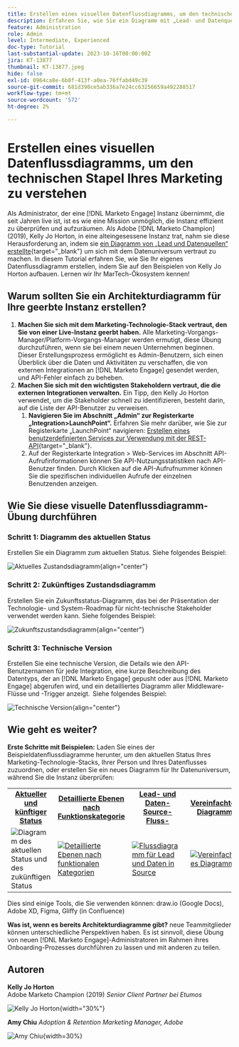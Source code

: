 ```yaml
---
title: Erstellen eines visuellen Datenflussdiagramms, um den technischen Stapel Ihres Marketing zu verstehen
description: Erfahren Sie, wie Sie ein Diagramm mit „Lead- und Datenquellen“ erstellen, um das Datenuniversum zu verstehen, die Instanz effizient zu überprüfen und zu bereinigen.
feature: Administration
role: Admin
level: Intermediate, Experienced
doc-type: Tutorial
last-substantial-update: 2023-10-16T00:00:00Z
jira: KT-13877
thumbnail: KT-13877.jpeg
hide: false
exl-id: 0964ca8e-6b8f-413f-a0ea-76ffabd49c39
source-git-commit: 681d390ce5ab336a7e24cc63256659a492288517
workflow-type: tm+mt
source-wordcount: '572'
ht-degree: 2%

---
```


# Erstellen eines visuellen Datenflussdiagramms, um den technischen Stapel Ihres Marketing zu verstehen

Als Administrator, der eine [!DNL Marketo Engage] Instanz übernimmt, die seit Jahren live ist, ist es wie eine Mission unmöglich, die Instanz effizient zu überprüfen und aufzuräumen. Als Adobe [!DNL Marketo Champion] (2019), Kelly Jo Horton, in eine alteingesessene Instanz trat, nahm sie diese Herausforderung an, indem sie [ein Diagramm von „Lead und Datenquellen“ erstellte](https://nation.marketo.com/t5/employee-blogs/understand-your-marketing-technology-and-data-create-this/ba-p/296774){target="_blank"} um sich mit dem Datenuniversum vertraut zu machen. In diesem Tutorial erfahren Sie, wie Sie Ihr eigenes Datenflussdiagramm erstellen, indem Sie auf den Beispielen von Kelly Jo Horton aufbauen. Lernen wir Ihr MarTech-Ökosystem kennen!

## Warum sollten Sie ein Architekturdiagramm für Ihre geerbte Instanz erstellen?

1. **Machen Sie sich mit dem Marketing-Technologie-Stack vertraut, den Sie von einer Live-Instanz geerbt haben.** Alle Marketing-Vorgangs-Manager/Platform-Vorgangs-Manager werden ermutigt, diese Übung durchzuführen, wenn sie bei einem neuen Unternehmen beginnen. Dieser Erstellungsprozess ermöglicht es Admin-Benutzern, sich einen Überblick über die Daten und Aktivitäten zu verschaffen, die von externen Integrationen an [!DNL Marketo Engage] gesendet werden, und API-Fehler einfach zu beheben.
2. **Machen Sie sich mit den wichtigsten Stakeholdern vertraut, die die externen Integrationen verwalten.** Ein Tipp, den Kelly Jo Horton verwendet, um die Stakeholder schnell zu identifizieren, besteht darin, auf die Liste der API-Benutzer zu verweisen.
   1. **Navigieren Sie im Abschnitt „Admin“ zur Registerkarte „Integration>LaunchPoint“.** Erfahren Sie mehr darüber, wie Sie zur Registerkarte „LaunchPoint“ navigieren: [Erstellen eines benutzerdefinierten Services zur Verwendung mit der REST-API](https://experienceleague.adobe.com/docs/marketo/using/product-docs/administration/additional-integrations/create-a-custom-service-for-use-with-rest-api.html?lang=de){target="_blank"}.
   2. Auf der Registerkarte Integration > Web-Services im Abschnitt API-Aufrufinformationen können Sie API-Nutzungsstatistiken nach API-Benutzer finden. Durch Klicken auf die API-Aufrufnummer können Sie die spezifischen individuellen Aufrufe der einzelnen Benutzenden anzeigen.

## Wie Sie diese visuelle Datenflussdiagramm-Übung durchführen

### Schritt 1: Diagramm des aktuellen Status

Erstellen Sie ein Diagramm zum aktuellen Status. Siehe folgendes Beispiel:

![Aktuelles Zustandsdiagramm](/help/tutorial-inherited-instance/_assets/data-flow-diagram/Current_State_Lead_Data_Sources_KellyJo_Horton.png){align="center"}


### Schritt 2: Zukünftiges Zustandsdiagramm

Erstellen Sie ein Zukunftsstatus-Diagramm, das bei der Präsentation der Technologie- und System-Roadmap für nicht-technische Stakeholder verwendet werden kann. Siehe folgendes Beispiel:

![Zukunftszustandsdiagramm](/help/tutorial-inherited-instance/_assets/data-flow-diagram/Future-State-Lead-Data-Sources-KellyJo-Horton.png){align="center"}

### Schritt 3: Technische Version

Erstellen Sie eine technische Version, die Details wie den API-Benutzernamen für jede Integration, eine kurze Beschreibung des Datentyps, der an [!DNL Marketo Engage] gepusht oder aus [!DNL Marketo Engage] abgerufen wird, und ein detailliertes Diagramm aller Middleware-Flüsse und -Trigger anzeigt.  Siehe folgendes Beispiel:

![Technische Version](/help/tutorial-inherited-instance/_assets/data-flow-diagram/Lead-Data-Source-Diagram-KellyJo-Horton.png){align="center"}


## Wie geht es weiter?

**Erste Schritte mit Beispielen:**
Laden Sie eines der Beispieldatenflussdiagramme herunter, um den aktuellen Status Ihres Marketing-Technologie-Stacks, Ihrer Person und Ihres Datenflusses zuzuordnen, oder erstellen Sie ein neues Diagramm für Ihr Datenuniversum, während Sie die Instanz überprüfen:


<table style="table-layout:fixed">
   <tr>  
      <td style="border: 0;">
      <div style="text-align: center;">
          <a href="./_assets/downloads/Current_Future_State_Lead_Data_Sources.zip">
            <strong>Aktueller und künftiger Status</strong>
         </a>
      </div>
      </td>
      <td style="border: 0;">
      <div style="text-align: center;">
         <a href="./_assets/downloads/Detailed_Layers_by_Functional_Category_Stacked_Technologies.zip">
         <strong>Detaillierte Ebenen nach Funktionskategorie </strong>   
         </a>
      </div>
      </td>
      <td style="border: 0;">
         <div style="text-align: center;">
         <a href="./_assets/downloads/Lead_Data_Source.zip">
           <strong>Lead- und Daten-Source-Fluss-</strong>  
         </a>
         </div>
       </td> 
       <td style="border: 0;">
         <div style="text-align: center;">
         <a href="./_assets/downloads/Simple_World_Class_Stage_Stack.zip">
          <strong>Vereinfachtes Diagramm</strong>  
         </a>
         </div>
        </td>  
   </tr>
   <tr>
    <td style="border: 0;">
         <div>
          <img alt="Diagramm des aktuellen Status und des zukünftigen Status" src="./_assets/Thumbnail_Current-Future State Lead_Data Sources_KellyJo_Horton.png"/>
         </a>
      </div>
      </td>
      <td style="border: 0;">
         <div>
         <a href="./_assets/downloads/Detailed_Layers_by_Functional_Category_Stacked_Technologies.zip">
         <img alt="Detaillierte Ebenen nach funktionalen Kategorien" src="./_assets/Thumbnail_Detailed_Layers_by_Functional_Category_Stacked_Technologies_KellyJo_Horton.png" />
       </a>
         </div>
      </td>
       <td style="border: 0;">
         <div>
            <a href="./_assets/downloads/Lead_Data_Source.zip">
         <img alt="Flussdiagramm für Lead und Daten in Source" src="./_assets/Thumbnail_Lead-Data Source Diagram_KellyJo_Horton.png" />
         </a>
         </div>
      </td>
     <td style="border: 0;">
         <div>
            <a href="./_assets/downloads/Simple_World_Class_Stage_Stack.zip">
             <img alt="Vereinfachtes Diagramm" src="./_assets/Thumbnail_Simple_World_Class_Stage_Stack.png" />
         </a>
         </div>
      </td>
</table>

Dies sind einige Tools, die Sie verwenden können: draw.io (Google Docs), Adobe XD, Figma, Gliffy (in Confluence)

**Was ist, wenn es bereits Architekturdiagramme gibt?** neue Teammitglieder können unterschiedliche Perspektiven haben. Es ist sinnvoll, diese Übung von neuen [!DNL Marketo Engage]-Administratoren im Rahmen ihres Onboarding-Prozesses durchführen zu lassen und mit anderen zu teilen.

## Autoren

**Kelly Jo Horton**\
Adobe Marketo Champion (2019)
*Senior Client Partner bei Etumos*

![Kelly Jo Horton](/help/tutorial-inherited-instance/_assets/authors/Customer_Author_Kelly_Jo_Horton.png){width="30%"}

**Amy Chiu**
*Adoption &amp; Retention Marketing Manager, Adobe*

![Amy Chiu](/help/tutorial-inherited-instance/_assets/authors/Adobe_Author_Amy_Chiu.png){width=30%}
